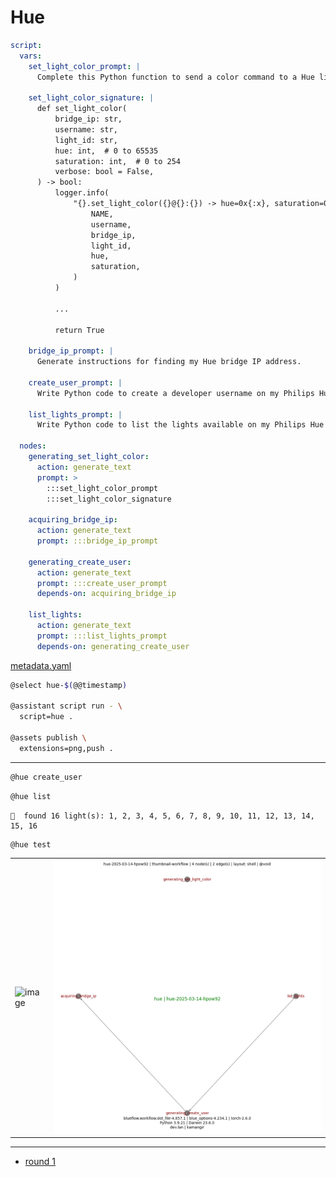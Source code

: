 # Hue

```yaml
script:
  vars:
    set_light_color_prompt: |
      Complete this Python function to send a color command to a Hue light.

    set_light_color_signature: |
      def set_light_color(
          bridge_ip: str,
          username: str,
          light_id: str,
          hue: int,  # 0 to 65535
          saturation: int,  # 0 to 254
          verbose: bool = False,
      ) -> bool:
          logger.info(
              "{}.set_light_color({}@{}:{}) -> hue=0x{:x}, saturation=0x{:x}".format(
                  NAME,
                  username,
                  bridge_ip,
                  light_id,
                  hue,
                  saturation,
              )
          )

          ...

          return True

    bridge_ip_prompt: |
      Generate instructions for finding my Hue bridge IP address.

    create_user_prompt: |
      Write Python code to create a developer username on my Philips Hue Bridge.

    list_lights_prompt: |
      Write Python code to list the lights available on my Philips Hue Bridge.

  nodes:
    generating_set_light_color:
      action: generate_text
      prompt: >
        :::set_light_color_prompt
        :::set_light_color_signature

    acquiring_bridge_ip:
      action: generate_text
      prompt: :::bridge_ip_prompt

    generating_create_user:
      action: generate_text
      prompt: :::create_user_prompt
      depends-on: acquiring_bridge_ip

    list_lights:
      action: generate_text
      prompt: :::list_lights_prompt
      depends-on: generating_create_user

```
[metadata.yaml](../metadata.yaml)

```bash
@select hue-$(@@timestamp)

@assistant script run - \
  script=hue .

@assets publish \
  extensions=png,push .
```


---

```bash
@hue create_user
```

```bash
@hue list
```

```text
🧠  found 16 light(s): 1, 2, 3, 4, 5, 6, 7, 8, 9, 10, 11, 12, 13, 14, 15, 16
```

```bash
@hue test
```

| | |
|-|-|
| ![image](https://github.com/kamangir/assets/blob/main/blue-assistant/20250314_143702.jpg?raw=true) | ![image](https://github.com/kamangir/assets/blob/main/hue-2025-03-14-hpow92/thumbnail-workflow.png?raw=true) |

---

- [round 1](./round-1.md)

